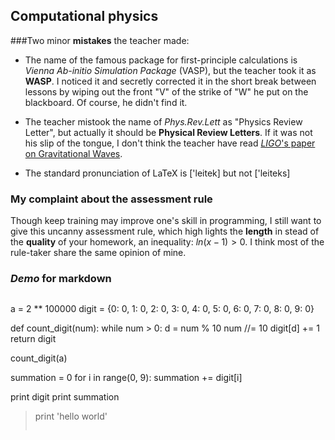 Computational physics
-----

###Two minor **mistakes** the teacher made:

 - The  name of the famous package for first-principle calculations is *Vienna Ab-initio Simulation Package* (VASP), but the teacher took it as **WASP**. I noticed it and secretly  corrected it in the short break between lessons by wiping out the front "V" of the strike of "W" he put on the blackboard.  Of course,  he didn't find it.
 
 - The teacher mistook the name of *Phys.Rev.Lett* as "Physics Review Letter", but actually it should be **Physical Review Letters**. If it was not his slip of the tongue, I don't think the teacher have read [*LIGO*'s paper on Gravitational Waves](http://journals.aps.org/prl/abstract/10.1103/PhysRevLett.116.061102).
 - The standard pronunciation of LaTeX is ['leitek] but not ['leiteks]

### My **complaint** about the assessment rule

Though keep training may improve one's skill in programming, I still want to give this uncanny assessment rule, which high lights the **length** in stead of the **quality** of your homework, an inequality: $ln( x-1)>0.$ I think most of the rule-taker share the same opinion of mine.

### *Demo* for markdown


>```python
a = 2 ** 100000
digit = {0: 0, 1: 0, 2: 0, 3: 0, 4: 0, 5: 0, 6: 0, 7: 0, 8: 0, 9: 0}


def count_digit(num):
    while num > 0:
        d = num % 10
        num //= 10
        digit[d] += 1
    return digit


count_digit(a)


summation = 0
for i in range(0, 9):
    summation += digit[i]

print digit
print summation
>    print 'hello world'
>```

